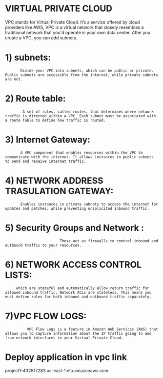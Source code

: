 # VIRTUAL PRIVATE CLOUD
VPC stands for Virtual Private Cloud. It’s a service offered by cloud providers like AWS, VPC is a virtual network that closely resembles a traditional network that you'd operate in your own data center. After you create a VPC, you can add subnets.
# 1) subnets:
           Divide your VPC into subnets, which can be public or private. Public subnets are accessible from the internet, while private subnets are not.
# 2) Route table:
            A set of rules, called routes, that determines where network traffic is directed within a VPC. Each subnet must be associated with a route table to define how traffic is routed.
# 3) Internet Gateway:
           A VPC component that enables resources within the VPC to communicate with the internet. It allows instances in public subnets to send and receive internet traffic.   
# 4) NETWORK ADDRESS TRASULATION GATEWAY:
           Enables instances in private subnets to access the internet for updates and patches, while preventing unsolicited inbound traffic.
# 5) Security Groups and Network :
                             These act as firewalls to control inbound and outbound traffic to your resources.  
#  6) NETWORK ACCESS CONTROL LISTS:              
         which are stateful and automatically allow return traffic for allowed inbound traffic, Network ACLs are stateless. This means you must define rules for both inbound and outbound traffic separately.
# 7)VPC FLOW LOGS:
              VPC Flow Logs is a feature in Amazon Web Services (AWS) that allows you to capture information about the IP traffic going to and from network interfaces in your Virtual Private Cloud.
# Deploy application in vpc link 
project1-432817283.us-east-1.elb.amazonaws.com


              
